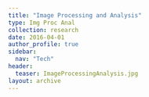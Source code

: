 ```yaml
---
title: "Image Processing and Analysis"
type: Img Proc Anal
collection: research
date: 2016-04-01
author_profile: true
sidebar:
  nav: "Tech"
header:
  teaser: ImageProcessingAnalysis.jpg
layout: archive
---
```


